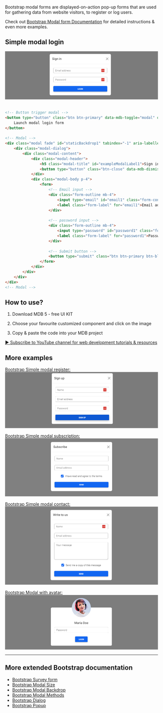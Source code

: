 
Bootstrap modal forms are displayed-on-action pop-up forms that are used for gathering data from website visitors, to register or log users.

Check out [Bootstrap Modal form Documentation](https://mdbootstrap.com/docs/standard/extended/modal-form/) for detailed instructions & even more examples.

## Simple modal login

![Bootstrap 5 Modal form](/assets/simple-modal-login.png)

```html

<!-- Button trigger modal -->
<button type="button" class="btn btn-primary" data-mdb-toggle="modal" data-mdb-target="#staticBackdrop1">
    Launch modal login form
</button>

<!-- Modal -->
<div class="modal fade" id="staticBackdrop1" tabindex="-1" aria-labelledby="exampleModalLabel1" aria-hidden="true">
    <div class="modal-dialog">
        <div class="modal-content">
            <div class="modal-header">
                <h5 class="modal-title" id="exampleModalLabel1">Sign in</h5>
                <button type="button" class="btn-close" data-mdb-dismiss="modal" aria-label="Close"></button>
            </div>
            <div class="modal-body p-4">
                <form>
                    <!-- Email input -->
                    <div class="form-outline mb-4">
                        <input type="email" id="email1" class="form-control" />
                        <label class="form-label" for="email1">Email address</label>
                    </div>

                    <!-- password input -->
                    <div class="form-outline mb-4">
                        <input type="password" id="password1" class="form-control" />
                        <label class="form-label" for="password1">Password</label>
                    </div>

                    <!-- Submit button -->
                    <button type="submit" class="btn btn-primary btn-block">Login</button>
                </form>
            </div>
        </div>
    </div>
</div>
<!-- Modal -->

```


## How to use?

1. Download MDB 5 - free UI KIT

2. Choose your favourite customized component and click on the image

3. Copy & paste the code into your MDB project

[▶️ Subscribe to YouTube channel for web development tutorials & resources](https://www.youtube.com/MDBootstrap?sub_confirmation=1)

## More examples

[Bootstrap Simple modal register:
![Bootstrap 5 Modal form](/assets/simple-modal-register.png)](https://mdbootstrap.com/docs/standard/extended/modal-form/#section-simple-modal-register)

[Bootstrap Simple modal subscription:
![Bootstrap 5 Modal form](/assets/simple-modal-subscription.png)](https://mdbootstrap.com/docs/standard/extended/modal-form/#section-simple-modal-subscription)

[Bootstrap Simple modal contact:
![Bootstrap 5 Modal form](/assets/simple-modal-contact.png)](https://mdbootstrap.com/docs/standard/extended/modal-form/#section-modal-with-avatar)

[Bootstrap Modal with avatar:
![Bootstrap 5 Modal form](/assets/modal-with-avatar.png)](https://mdbootstrap.com/docs/standard/extended/modal-form/#section-submenu)

___

## More extended Bootstrap documentation

<ul>
<li><a href="https://mdbootstrap.com/docs/standard/extended/bootstrap-survey-form/">Bootstrap Survey form</a></li>
<li><a href="https://mdbootstrap.com/docs/standard/extended/modal-size/">Bootstrap Modal Size</a></li>
<li><a href="https://mdbootstrap.com/docs/standard/extended/modal-backdrop/">Bootstrap Modal Backdrop</a></li>
<li><a href="https://mdbootstrap.com/docs/standard/extended/modal-methods/">Bootstrap Modal Methods</a></li>
<li><a href="https://mdbootstrap.com/docs/standard/extended/dialog/">Bootstrap Dialog</a></li>
<li><a href="https://mdbootstrap.com/docs/standard/extended/popup/">Bootstrap Popup</a></li>
</ul>


